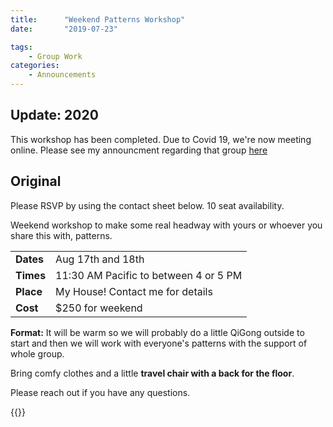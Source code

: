```yaml
---
title:      "Weekend Patterns Workshop"
date:       "2019-07-23"

tags:       
    - Group Work
categories:
    - Announcements
---
```


## Update: 2020

This workshop has been completed. Due to Covid 19, we're now meeting online.
Please see my announcment regarding that group [here](../2020-06-26-caroling-support-group)

## Original

Please RSVP by using the contact sheet below. 10 seat availability.

Weekend workshop to make some real headway with yours or whoever you share this
with, patterns.

|            |                                       |
|------------|---------------------------------------|
| **Dates**  | Aug 17th and 18th                     |
| **Times**  | 11:30 AM Pacific to between 4 or 5 PM |
| **Place**  | My House! Contact me for details      |
| **Cost**   | $250 for weekend                      |

**Format:** It will be warm so we will probably do a little QiGong outside to
start and then we will work with everyone's patterns with the support of whole
group.

Bring comfy clothes and a little **travel chair with a back for the floor**.

Please reach out if you have any questions.

{{<contactform>}}
